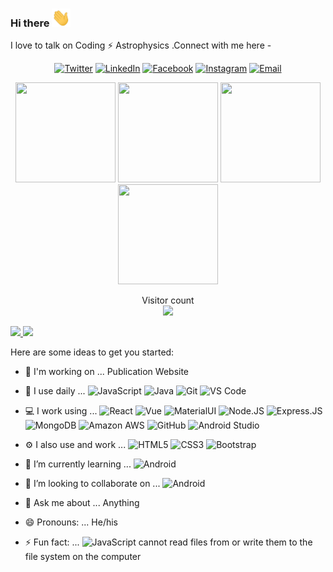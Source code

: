 ### Hi there <img src="https://raw.githubusercontent.com/ABSphreak/ABSphreak/master/gifs/Hi.gif" width="30px">

I love to talk on  Coding ⚡ Astrophysics .Connect with me here -

<p align="center">
<a href="https://twitter.com/panditzviews137"><img alt="Twitter" src="https://img.shields.io/badge/-iamshivamdwivedi-blue?style=flat-square&logo=Twitter"></a>
<a href="https://www.linkedin.com/in/shivamdwivedi7"><img alt="LinkedIn" src="https://img.shields.io/badge/LinkedIn-Shivam%20Dwivedi-blue?style=flat-square&logo=linkedin"></a>
<a href="https://www.facebook.com/shivamdwivedi7589"><img alt="Facebook" src="https://img.shields.io/badge/Facebook-Shivam%20Dwivedi-blue?style=flat-square&logo=facebook"></a>
<a href="https://www.instagram.com/iamshivamdwivedi/"><img alt="Instagram" src="https://img.shields.io/badge/Instagram-iamshivamdwivedi-blue?style=flat-square&logo=instagram"></a>
<a href="mailto:shivamdwivediwork@gmail.com"><img alt="Email" src="https://img.shields.io/badge/Email-shivamdwivediwork@gmail.com-blue?style=flat-square&logo=gmail"></a>
</p>



<p align="center"> <img src="https://octodex.github.com/images/vinyltocat.png" height="160px" width="160px"> <img src="https://octodex.github.com/images/daftpunktocat-thomas.gif" height="160px" width="160px"> <img src="https://octodex.github.com/images/daftpunktocat-guy.gif" height="160px" width="160px"> <img src="https://octodex.github.com/images/Robotocat.png" height="160px" width="160px"></p>


<p align="center"> 
  Visitor count<br>
  <img src="https://profile-counter.glitch.me/imshivamdwivedi/count.svg" />
</p>

<a href="https://github.com/imshivamdwivedi">
  <img height="180em" src="https://github-readme-stats.vercel.app/api?username=imshivamdwivedi&theme=buefy&show_icons=true" />
  <img height="180em" src="https://github-readme-stats.vercel.app/api/top-langs/?username=imshivamdwivedi&theme=buefy&layout=compact" />
</a>


Here are some ideas to get you started:
- 🔭 I'm working on ... Publication Website
- 🚀 I use daily ...
  ![JavaScript](https://img.shields.io/badge/-JavaScript-black?style=plastic&logo=javascript)
  ![Java](https://img.shields.io/badge/-Java-8fcfd1?style=plastic&logo=Java)
  ![Git](https://img.shields.io/badge/-Git-black?style=plastic&logo=git)
  ![VS Code](https://img.shields.io/badge/-VS%20Code-007ACC?style=plastic&logo=visual-studio-code)
- 💻 I work using ...
  ![React](https://img.shields.io/badge/-React-3b2e5a?style=plastic&logo=react)
  ![Vue](https://img.shields.io/badge/-VUE-3b2e5a?style=plastic&logo=vue)
  ![MaterialUI](https://img.shields.io/badge/-MatrialUI-0081CB?style=plastic&logo=material-UI)
  ![Node.JS](https://img.shields.io/badge/-Node.JS-black?style=plastic&logo=Node.js)
  ![Express.JS](https://img.shields.io/badge/-Express.JS-c7b198?style=plastic&logo=Express.JS)
  ![MongoDB](https://img.shields.io/badge/-MongoDB-black?style=plastic&logo=mongodb)
  ![Amazon AWS](https://img.shields.io/badge/Amazon%20AWS-232F3E?style=plastic&logo=amazon-aws)
  ![GitHub](https://img.shields.io/badge/-GitHub-181717?style=plastic&logo=github)
  ![Android Studio](https://img.shields.io/badge/-Android%20Studio-black?style=plastic&logo=android-studio)
  
- ⚙️ I also use and work ...
  ![HTML5](https://img.shields.io/badge/-HTML5-E34F26?style=plastic&logo=html5&logoColor=white)
  ![CSS3](https://img.shields.io/badge/-CSS3-1572B6?style=plastic&logo=css3)
  ![Bootstrap](https://img.shields.io/badge/-Bootstrap-563D7C?style=plastic&logo=bootstrap) 
  
- 🌱 I’m currently learning ... 
![Android](https://img.shields.io/badge/-Android-black?style=plastic&logo=Android)
- 👯 I’m looking to collaborate on ... 
![Android](https://img.shields.io/badge/-Android-black?style=plastic&logo=Android)
- 💬 Ask me about ... Anything
- 😄 Pronouns: ... He/his
- ⚡ Fun fact: ... 
 ![JavaScript](https://img.shields.io/badge/-JavaScript-black?style=plastic&logo=javascript) cannot read files from or write them to the file system on the computer
